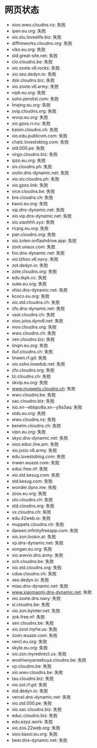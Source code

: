 # 网页状态
- xioo.wwo.cloudns.nz: 失败
- ipen.eu.org: 失败
- xio.stu.loveslife.biz: 失败
- diffireworks.cloudns.org: 失败
- viko.eu.org: 失败
- std.great-site.net: 失败
- clo.cloudns.be: 失败
- xio.zoxte.v6.rocks: 失败
- xio.xeo.dedyn.io: 失败
- dsk.cloudns.biz: 失败
- xio.zoxte.v6.army: 失败
- vipk.eu.org: 失败
- soho.perslist.com: 失败
- linqing.eu.org: 失败
- svip.cloudns.org: 失败
- wvvp.eu.org: 失败
- xio.gzos.rr.nu: 失败
- kaixin.cloudns.ch: 失败
- xio.edu.publicvm.com: 失败
- chatz.lovestoblog.com: 失败
- std.000.pe: 失败
- virgo.cloudns.biz: 失败
- ipzo.eu.org: 失败
- siv.cloudns.ph: 失败
- xiolin.dns-dynamic.net: 失败
- xio.siv.cloudns.ph: 失败
- xio.gzos.link: 失败
- vice.cloudns.be: 失败
- bre.cloudns.ch: 失败
- kaxoi.eu.org: 失败
- vip.dns-dynamic.net: 失败
- xio.vip.dns-dynamic.net: 失败
- xio.xiaohhh.xyz: 失败
- ricpig.eu.org: 失败
- pan.cloudns.org: 失败
- xio.zoten.onflashdrive.app: 失败
- zoot.unaux.com: 失败
- fox.dns-dynamic.net: 失败
- xio.lzhoo.v6.navy: 失败
- zot.dedyn.io: 失败
- zote.cloudns.org: 失败
- edu.tkpk.cc: 失败
- suke.eu.org: 失败
- shisi.dns-dynamic.net: 失败
- kcoco.eu.org: 失败
- xio.std.cloudns.ch: 失败
- zfo.dns-dynamic.net: 失败
- vast.cloudns.ch: 失败
- xioo.jxios.dynv6.net: 失败
- mov.cloudns.org: 失败
- wwo.cloudns.ch: 失败
- ven.cloudns.biz: 失败
- linqin.eu.org: 失败
- duf.cloudns.ch: 失败
- linwen.rf.gd: 失败
- xio.soho.lovedub.net: 失败
- zfo.cloudns.org: 失败
- lzi.cloudns.ch: 失败
- skvip.eu.org: 失败
- www.muppets.cloudns.ch: 失败
- wwv.cloudns.be: 失败
- sac.cloudns.biz: 失败
- xio.xn--ebbpo8a.xn--y9a3aq: 失败
- stds.eu.org: 失败
- wwo.cloudns.nz: 失败
- kenelm.cloudns.ch: 失败
- vipn.eu.org: 失败
- skyo.dns-dynamic.net: 失败
- xioo.educ.line.pm: 失败
- xio.jxsio.v6.army: 失败
- edu.lovestoblog.com: 失败
- inwen.wuaze.com: 失败
- educ.free.nf: 失败
- xio.std.kesug.com: 失败
- std.kesug.com: 失败
- wonder.dynx.me: 失败
- zosx.eu.org: 失败
- uto.cloudns.ch: 失败
- std.cloudns.org: 失败
- vx.cloudns.ch: 失败
- edu.42web.io: 失败
- muppets.cloudns.ch: 失败
- daiwen.infinityfreeapp.com: 失败
- xio.zon.lookin.at: 失败
- vp.dns-dynamic.net: 失败
- xongan.eu.org: 失败
- xio.wwvio.dns.army: 失败
- sch.cloudns.be: 失败
- xio.std.cloudns.org: 失败
- cdue.cloudns.ch: 失败
- xeo.dedyn.io: 失败
- miao.dns-dynamic.net: 失败
- www.xiaomaomi.dns-dynamic.net: 失败
- xio.zoxte.dns.navy: 失败
- si.cloudns.be: 失败
- xio.zon.byinter.net: 失败
- zok.free.nf: 失败
- sen.cloudns.be: 失败
- xio.zoot.myfw.us: 失败
- zoon.wuaze.com: 失败
- vercl.eu.org: 失败
- skyle.eu.org: 失败
- xio.zon.myredirect.us: 失败
- woshiwoyansebuya.cloudns.be: 失败
- vp.cloudns.be: 失败
- xio.wwv.cloudns.be: 失败
- tau.cloudns.biz: 失败
- xio.zot.rf.gd: 失败
- std.dedyn.io: 失败
- vercel.dns-dynamic.net: 失败
- xio.std.000.pe: 失败
- xio.sac.cloudns.biz: 失败
- educ.cloudns.biz: 失败
- edu.ezpz.work: 失败
- xio.zos.22web.org: 失败
- xioo.kaxoi.eu.org: 失败
- beer.dns-dynamic.net: 失败

